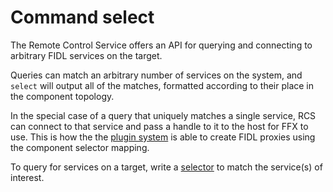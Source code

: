 # Command select

The Remote Control Service offers an API for querying and connecting
to arbitrary FIDL services on the target.

Queries can match an arbitrary number of services on the system, and `select`
will output all of the matches, formatted according to their place in the
component topology.

In the special case of a query that uniquely matches a single service, RCS can
connect to that service and pass a handle to it to the host for FFX to use.
This is how the the [plugin system](/docs/development/tools/ffx/development/proxy-plugin.md) is able to create FIDL
proxies using the component selector mapping.

To query for services on a target, write a
[selector](https://fuchsia.dev/reference/fidl/fuchsia.diagnostics#Selector) to
match the service(s) of interest.
